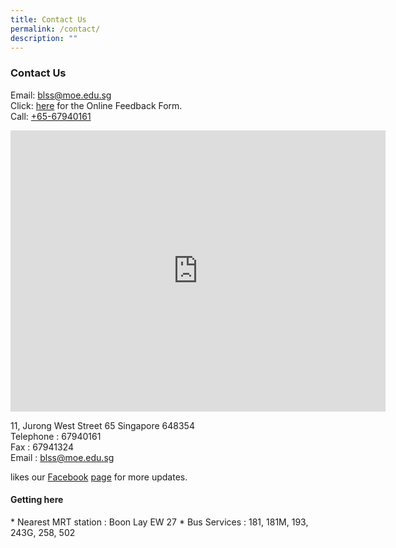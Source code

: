 ```yaml
---
title: Contact Us
permalink: /contact/
description: ""
---
```

### **Contact Us**
Email: [blss@moe.edu.sg](mailto:blss@moe.edu.sg)<br>
Click: [here](https://www.boonlaysec.moe.edu.sg/online-feedback-form/)&nbsp;for the Online Feedback Form.<br>
Call: [+65-67940161](tel:+65-67940161)

<iframe loading="lazy" allowfullscreen="" style="border:0;" height="450" width="600" src="https://www.google.com/maps/embed?pb=!1m18!1m12!1m3!1d3988.7217959823197!2d103.69969831475404!3d1.3433220990202652!2m3!1f0!2f0!3f0!3m2!1i1024!2i768!4f13.1!3m3!1m2!1s0x31da0f94472b6373%3A0xce93286b8d47d49d!2sBoon%20Lay%20Secondary%20School!5e0!3m2!1sen!2ssg!4v1671694736555!5m2!1sen!2ssg"></iframe>

11, Jurong West Street 65 Singapore 648354<br>
Telephone : 67940161<br>
Fax :&nbsp;67941324<br>
Email :&nbsp;[blss@moe.edu.sg](mailto:blss@moe.edu.sg)

likes our&nbsp;[Facebook](https://www.facebook.com/boonlayss)&nbsp;[page](https://www.facebook.com/boonlayss)&nbsp;for more updates.

#### **Getting here**
\* Nearest MRT station : Boon Lay EW 27
\* Bus Services : 181, 181M, 193, 243G, 258, 502